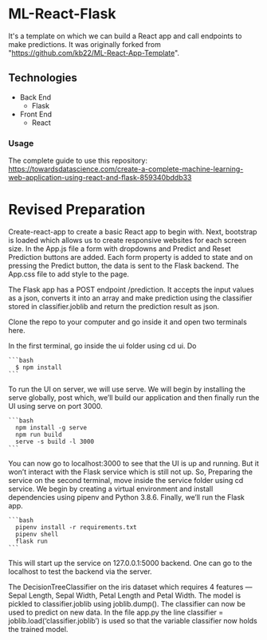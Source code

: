 # ML-React-Flask
It's a template on which we can build a React app and call endpoints to make predictions. It was originally forked from
"https://github.com/kb22/ML-React-App-Template".

## Technologies
- Back End
  - Flask
- Front End
  - React

### Usage
The complete guide to use this repository: https://towardsdatascience.com/create-a-complete-machine-learning-web-application-using-react-and-flask-859340bddb33

# Revised Preparation
Create-react-app to create a basic React app to begin with. Next, bootstrap is loaded which allows us to create responsive websites for each screen size. In the App.js file a form with dropdowns and Predict and Reset Prediction buttons are added. Each form property is added to state and on pressing the Predict button, the data is sent to the Flask backend. The App.css file to add style to the page.

The Flask app has a POST endpoint /prediction. It accepts the input values as a json, converts it into an array and make prediction using the classifier stored in classifier.joblib and return the prediction result as json.

Clone the repo to your computer and go inside it and open two terminals here.

In the first terminal, go inside the ui folder using cd ui. Do

    ```bash
      $ npm install
    ```
To run the UI on server, we will use serve. We will begin by installing the serve globally, post which, we’ll build our application and then finally run the UI using serve on port 3000.

    ```bash
      npm install -g serve
      npm run build
      serve -s build -l 3000
    ```
You can now go to localhost:3000 to see that the UI is up and running. But it won’t interact with the Flask service which is still not up. So, Preparing the service on the second terminal, move inside the service folder using cd service. We begin by creating a virtual environment and install dependencies using pipenv and Python 3.8.6. Finally, we’ll run the Flask app.

    ```bash
      pipenv install -r requirements.txt
      pipenv shell
      flask run
    ```
This will start up the service on 127.0.0.1:5000 backend. One can go to the localhost to test the backend via the server.


The DecisionTreeClassifier on the iris dataset which requires 4 features — Sepal Length, Sepal Width, Petal Length and Petal Width. The model is pickled to classifier.joblib using joblib.dump(). The classifier can now be used to predict on new data. In the file app.py the line classifier = joblib.load(‘classifier.joblib’) is used so that the variable classifier now holds the trained model.
